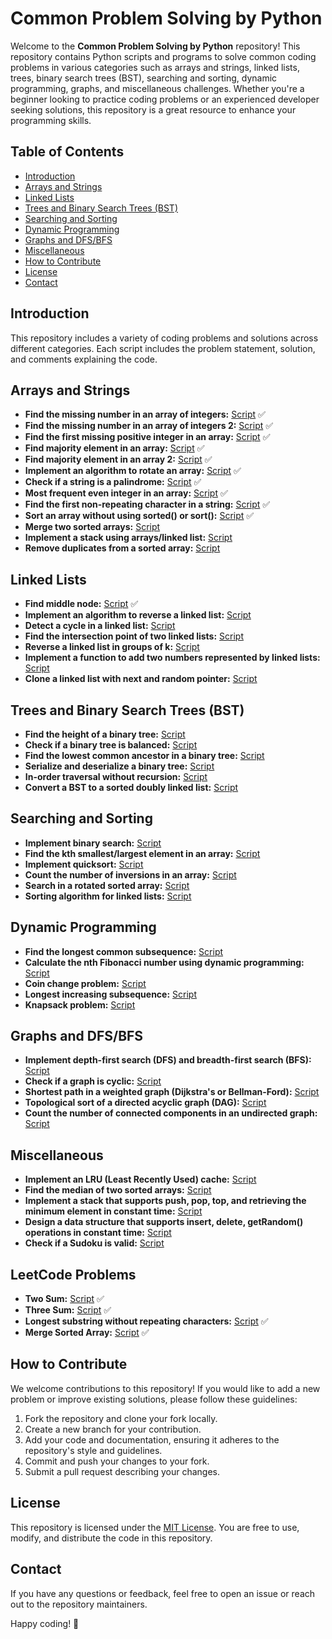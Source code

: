# Common Problem Solving by Python

Welcome to the **Common Problem Solving by Python** repository! This repository contains Python scripts and programs to solve common coding problems in various categories such as arrays and strings, linked lists, trees, binary search trees (BST), searching and sorting, dynamic programming, graphs, and miscellaneous challenges. Whether you're a beginner looking to practice coding problems or an experienced developer seeking solutions, this repository is a great resource to enhance your programming skills.

## Table of Contents

- [Introduction](#introduction)
- [Arrays and Strings](#arrays-and-strings)
- [Linked Lists](#linked-lists)
- [Trees and Binary Search Trees (BST)](#trees-and-binary-search-trees-bst)
- [Searching and Sorting](#searching-and-sorting)
- [Dynamic Programming](#dynamic-programming)
- [Graphs and DFS/BFS](#graphs-and-dfsbfs)
- [Miscellaneous](#miscellaneous)
- [How to Contribute](#how-to-contribute)
- [License](#license)
- [Contact](#contact)

## Introduction

This repository includes a variety of coding problems and solutions across different categories. Each script includes the problem statement, solution, and comments explaining the code.

## Arrays and Strings
- **Find the missing number in an array of integers:** [Script](src/arrays_strings/find_missing_number.py)  ✅
- **Find the missing number in an array of integers 2:** [Script](src/arrays_strings/find_missing_number_2.py)  ✅
- **Find the first missing positive integer in an array:** [Script](src/arrays_strings/first_missing_positive.py)  ✅
- **Find majority element in an array:** [Script](src/arrays_strings/majority_element.py)  ✅
- **Find majority element in an array 2:** [Script](src/arrays_strings/majority_element_2.py)  ✅
- **Implement an algorithm to rotate an array:** [Script](src/arrays_strings/rotate_array.py)  ✅
- **Check if a string is a palindrome:** [Script](src/arrays_strings/check_palindrome.py)  ✅
- **Most frequent even integer in an array:** [Script](src/arrays_strings/most_frequent_even_number.py)  ✅
- **Find the first non-repeating character in a string:** [Script](src/arrays_strings/first_non_repeating_char.py)  ✅
- **Sort an array without using sorted() or sort():** [Script](src/arrays_strings/sort_a_list_without_using_sort_function.py)  ✅
- **Merge two sorted arrays:** [Script](arrays_strings/merge_sorted_arrays.py)
- **Implement a stack using arrays/linked list:** [Script](arrays_strings/stack.py)
- **Remove duplicates from a sorted array:** [Script](arrays_strings/remove_duplicates_sorted_array.py)


## Linked Lists
- **Find middle node:** [Script](src/Linked_List/find_middle_node.py)  ✅
- **Implement an algorithm to reverse a linked list:** [Script](arrays_strings/reverse_linked_list.py)
- **Detect a cycle in a linked list:** [Script](linked_lists/detect_cycle.py)
- **Find the intersection point of two linked lists:** [Script](linked_lists/find_intersection.py)
- **Reverse a linked list in groups of k:** [Script](linked_lists/reverse_k_groups.py)
- **Implement a function to add two numbers represented by linked lists:** [Script](linked_lists/add_numbers.py)
- **Clone a linked list with next and random pointer:** [Script](linked_lists/clone_linked_list.py)

## Trees and Binary Search Trees (BST)

- **Find the height of a binary tree:** [Script](trees_bst/find_height.py)
- **Check if a binary tree is balanced:** [Script](trees_bst/check_balanced.py)
- **Find the lowest common ancestor in a binary tree:** [Script](trees_bst/lowest_common_ancestor.py)
- **Serialize and deserialize a binary tree:** [Script](trees_bst/serialize_deserialize_tree.py)
- **In-order traversal without recursion:** [Script](trees_bst/in_order_traversal_no_recursion.py)
- **Convert a BST to a sorted doubly linked list:** [Script](trees_bst/convert_bst_sorted_doubly_linked_list.py)

## Searching and Sorting

- **Implement binary search:** [Script](searching_sorting/binary_search.py)
- **Find the kth smallest/largest element in an array:** [Script](searching_sorting/kth_smallest_largest.py)
- **Implement quicksort:** [Script](searching_sorting/quicksort.py)
- **Count the number of inversions in an array:** [Script](searching_sorting/count_inversions.py)
- **Search in a rotated sorted array:** [Script](searching_sorting/search_rotated_sorted_array.py)
- **Sorting algorithm for linked lists:** [Script](searching_sorting/sort_linked_list.py)

## Dynamic Programming

- **Find the longest common subsequence:** [Script](dynamic_programming/longest_common_subsequence.py)
- **Calculate the nth Fibonacci number using dynamic programming:** [Script](dynamic_programming/nth_fibonacci.py)
- **Coin change problem:** [Script](dynamic_programming/coin_change.py)
- **Longest increasing subsequence:** [Script](dynamic_programming/longest_increasing_subsequence.py)
- **Knapsack problem:** [Script](dynamic_programming/knapsack.py)

## Graphs and DFS/BFS

- **Implement depth-first search (DFS) and breadth-first search (BFS):** [Script](graphs/dfs_bfs.py)
- **Check if a graph is cyclic:** [Script](graphs/check_cyclic.py)
- **Shortest path in a weighted graph (Dijkstra's or Bellman-Ford):** [Script](graphs/shortest_path.py)
- **Topological sort of a directed acyclic graph (DAG):** [Script](graphs/topological_sort.py)
- **Count the number of connected components in an undirected graph:** [Script](graphs/count_connected_components.py)

## Miscellaneous

- **Implement an LRU (Least Recently Used) cache:** [Script](miscellaneous/lru_cache.py)
- **Find the median of two sorted arrays:** [Script](miscellaneous/median_sorted_arrays.py)
- **Implement a stack that supports push, pop, top, and retrieving the minimum element in constant time:** [Script](miscellaneous/stack_min_constant_time.py)
- **Design a data structure that supports insert, delete, getRandom() operations in constant time:** [Script](miscellaneous/design_randomized_structure.py)
- **Check if a Sudoku is valid:** [Script](miscellaneous/valid_sudoku.py)

## LeetCode Problems 
- **Two Sum:** [Script](src/leetcode/two_sum.py) ✅
- **Three Sum:** [Script](src/leetcode/three_sum.py) ✅
- **Longest substring without repeating characters:** [Script](src/leetcode/longest_substring_without_repeating_characters.py) ✅
- **Merge Sorted Array:** [Script](src/leetcode/merge_sorted_array.py) ✅

## How to Contribute

We welcome contributions to this repository! If you would like to add a new problem or improve existing solutions, please follow these guidelines:

1. Fork the repository and clone your fork locally.
2. Create a new branch for your contribution.
3. Add your code and documentation, ensuring it adheres to the repository's style and guidelines.
4. Commit and push your changes to your fork.
5. Submit a pull request describing your changes.

## License

This repository is licensed under the [MIT License](LICENSE). You are free to use, modify, and distribute the code in this repository.

## Contact

If you have any questions or feedback, feel free to open an issue or reach out to the repository maintainers.

Happy coding! 🚀